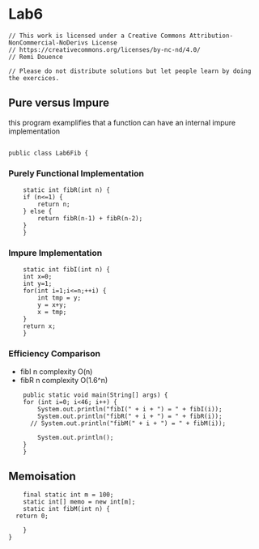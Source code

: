 # Lab6
```
// This work is licensed under a Creative Commons Attribution-NonCommercial-NoDerivs License
// https://creativecommons.org/licenses/by-nc-nd/4.0/
// Remi Douence

// Please do not distribute solutions but let people learn by doing the exercices.

```
## Pure versus Impure 
this program examplifies that a function can have an internal impure implementation
```

public class Lab6Fib {

```
### Purely Functional Implementation
```
    static int fibR(int n) {
	if (n<=1) {
	    return n;
	} else {
	    return fibR(n-1) + fibR(n-2);
	}
    }
```
### Impure Implementation
```
    static int fibI(int n) {
	int x=0;
	int y=1;
	for(int i=1;i<=n;++i) {
	    int tmp = y;
	    y = x+y;
	    x = tmp;   
	}
	return x;
    }
```
### Efficiency Comparison
- fibI n complexity O(n)
- fibR n complexity O(1.6^n)
```
    public static void main(String[] args) {
	for (int i=0; i<46; i++) {
	    System.out.println("fibI(" + i + ") = " + fibI(i));
	    System.out.println("fibR(" + i + ") = " + fibR(i));
      // System.out.println("fibM(" + i + ") = " + fibM(i));

	    System.out.println();
	}
    }
```
## Memoisation
```
    final static int m = 100;
    static int[] memo = new int[m];
    static int fibM(int n) {
  return 0;

    }
}
```
